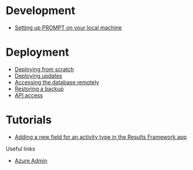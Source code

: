 



Development
===
- [Setting up PROMPT on your local machine](docs/setting-up-on-local-machine.md)


Deployment
===
- [Deploying from scratch](docs/deploy-from-scratch.md)
- [Deploying updates](docs/deploy-updates.md)
- [Accessing the database remotely](docs/remote-database-access.md)
- [Restoring a backup](docs/restoring-backup.md)
- [API access](docs/api.md)


Tutorials
===
- [Adding a new field for an activity type in the Results Framework app](docs/results-framework-add-a-new-field.md)


Useful links
- [Azure Admin](https://manage.windowsazure.com)
